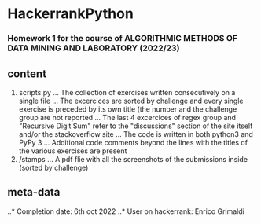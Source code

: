 # HackerrankPython
### Homework 1 for the course of ALGORITHMIC METHODS OF DATA MINING AND LABORATORY (2022/23)

## content

1. scripts.py
... The collection of exercises written consecutively on a single file 
... The excercices are sorted by challenge and every single exercise is preceded by its own title (the number and the challenge group are not reported
... The last 4 excercices of regex group and "Recursive Digit Sum" refer to the "discussions" section of the site itself and/or the stackoverflow site 
... The code is written in both python3 and PyPy 3
... Additional code comments beyond the lines with the titles of the various exercises are present
2. /stamps
... A pdf flie with all the screenshots of the submissions inside (sorted by challenge)

## meta-data
..* Completion date: 6th oct 2022
..* User on hackerrank: Enrico Grimaldi
